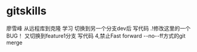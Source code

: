 ﻿# gitskills
廖雪峰 从远程库到克隆 学习
切换到另一个分支dev后 写代码 .!修改这里的一个BUG！
又切换到feature1分支 写代码
4,禁止Fast forward --no--ff方式的git merge
